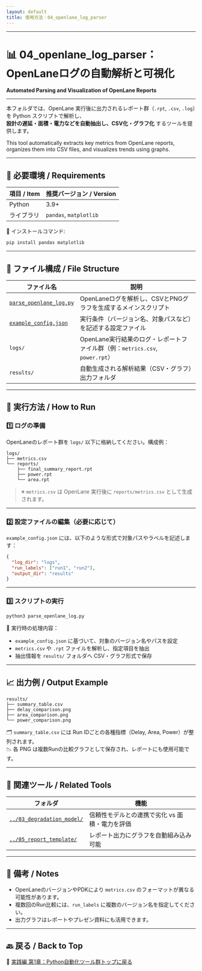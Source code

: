 ```yaml
---
layout: default
title: 使用方法：04_openlane_log_parser
---
```


---

# 📊 04_openlane_log_parser：OpenLaneログの自動解析と可視化  
**Automated Parsing and Visualization of OpenLane Reports**

---

本フォルダでは、OpenLane 実行後に出力されるレポート群（`.rpt`, `.csv`, `.log`）を Python スクリプトで解析し、  
**設計の遅延・面積・電力などを自動抽出し、CSV化・グラフ化** するツールを提供します。

This tool automatically extracts key metrics from OpenLane reports, organizes them into CSV files, and visualizes trends using graphs.

---

## 🔧 必要環境 / Requirements

| 項目 / Item | 推奨バージョン / Version |
|-------------|---------------------------|
| Python | 3.9+ |
| ライブラリ | `pandas`, `matplotlib` |

🔽 インストールコマンド:

```bash
pip install pandas matplotlib
```

---

## 📁 ファイル構成 / File Structure

| ファイル名 | 説明 |
|------------|------|
| [`parse_openlane_log.py`](parse_openlane_log.py) | OpenLaneログを解析し、CSVとPNGグラフを生成するメインスクリプト |
| [`example_config.json`](example_config.json) | 実行条件（バージョン名、対象パスなど）を記述する設定ファイル |
| `logs/` | OpenLane実行結果のログ・レポートファイル群（例：`metrics.csv`, `power.rpt`） |
| `results/` | 自動生成される解析結果（CSV・グラフ）出力フォルダ |

---

## 🚀 実行方法 / How to Run

### 1️⃣ ログの準備

OpenLaneのレポート群を `logs/` 以下に格納してください。構成例：

```text
logs/
├── metrics.csv
└── reports/
    ├── final_summary_report.rpt
    ├── power.rpt
    └── area.rpt
```

> ※ `metrics.csv` は OpenLane 実行後に `reports/metrics.csv` として生成されます。

---

### 2️⃣ 設定ファイルの編集（必要に応じて）

`example_config.json` には、以下のような形式で対象パスやラベルを記述します：

```json
{
  "log_dir": "logs",
  "run_labels": ["run1", "run2"],
  "output_dir": "results"
}
```

---

### 3️⃣ スクリプトの実行

```bash
python3 parse_openlane_log.py
```

📌 実行時の処理内容：

- `example_config.json` に基づいて、対象のバージョン名やパスを設定  
- `metrics.csv` や `.rpt` ファイルを解析し、指定項目を抽出  
- 抽出情報を `results/` フォルダへ CSV・グラフ形式で保存

---

## 📈 出力例 / Output Example

```text
results/
├── summary_table.csv
├── delay_comparison.png
├── area_comparison.png
└── power_comparison.png
```

🗂️ `summary_table.csv` には Run IDごとの各種指標（Delay, Area, Power）が整列されます。  
📉 各 PNG は複数Runの比較グラフとして保存され、レポートにも使用可能です。

---

## 🔗 関連ツール / Related Tools

| フォルダ | 機能 |
|---------|------|
| [`../03_degradation_model/`](../03_degradation_model/) | 信頼性モデルとの連携で劣化 vs 面積・電力を評価 |
| [`../05_report_template/`](../05_report_template/) | レポート出力にグラフを自動組み込み可能 |

---

## 📝 備考 / Notes

- OpenLaneのバージョンやPDKにより `metrics.csv` のフォーマットが異なる可能性があります。  
- 複数回のRun比較には、`run_labels` に複数のバージョン名を指定してください。  
- 出力グラフはレポートやプレゼン資料にも活用できます。

---

## 🔙 戻る / Back to Top

📂 [実践編 第1章：Python自動化ツール群トップに戻る](../README.md)
